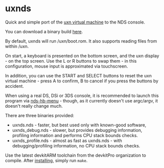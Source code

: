 # uxnds

Quick and simple port of the [uxn virtual machine](https://wiki.xxiivv.com/site/uxn.html) to the
NDS console.

You can download a binary build [here](https://github.com/asiekierka/uxnds/releases).

By default, uxnds will run /uxn/boot.rom. It also supports reading files from within /uxn.

On start, a keyboard is presented on the bottom screen, and the uxn display - on the top screen.
Use the L or R buttons to swap them - in this configuration, mouse input is approximated via 
touchscreen.

In addition, you can use the START and SELECT buttons to reset the uxn virtual machine - press
A to confirm, B to cancel if you press the buttons by accident.

When using a real DS, DSi or 3DS console, it is recommended to launch this program via
[nds-hb-menu](https://github.com/devkitPro/nds-hb-menu) - though, as it currently doesn't use argc/argv,
it doesn't really change much.

There are three binaries provided:

* uxnds.nds - faster, but best used only with known-good software,
* uxnds_debug.nds - slower, but provides debugging information, profiling information and performs CPU stack bounds checks.
* uxnds_profile.nds - almost as fast as uxnds.nds - with debugging/profiling information, no CPU stack bounds checks.

Use the latest devkitARM toolchain from the devkitPro organization to compile. After [installing](https://devkitpro.org/wiki/Getting_Started), simply run `make`.
